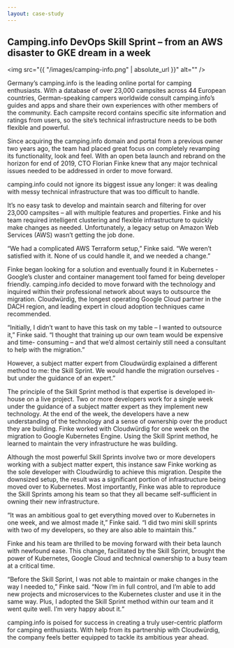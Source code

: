 ```yaml
---
layout: case-study
---
```


## Camping.info DevOps Skill Sprint – from an AWS disaster to GKE dream in a week

<span class="image right"><img src="{{ "/images/camping-info.png" | absolute_url }}" alt="" /></span>

Germany’s camping.info is the leading online portal for camping enthusiasts. With a database of over 23,000 campsites across 44 European countries, German-speaking campers worldwide consult camping.info’s guides and apps and share their own experiences with other members of the community. Each campsite record contains specific site information and ratings from users, so the site’s technical infrastructure needs to be both flexible and powerful.

Since acquiring the camping.info domain and portal from a previous owner two years ago, the team had placed great focus on completely revamping its functionality, look and feel. With an open beta launch and rebrand on the horizon for end of 2019, CTO Florian Finke knew that any major technical issues needed to be addressed in order to move forward.

camping.info could not ignore its biggest issue any longer: it was dealing with messy technical infrastructure that was too difficult to handle.

It’s no easy task to develop and maintain search and filtering for over 23,000 campsites – all with multiple features and properties. Finke and his team required intelligent clustering and flexible infrastructure to quickly make changes as needed. Unfortunately, a legacy setup on Amazon Web Services (AWS) wasn’t getting the job done.

“We had a complicated AWS Terraform setup,” Finke said. “We weren’t satisfied with it. None of us could handle it, and we needed a change.”

Finke began looking for a solution and eventually found it in Kubernetes - Google’s cluster and container management tool famed for being developer friendly. camping.info decided to move forward with the technology and inquired within their professional network about ways to outsource the migration. Cloudwürdig, the longest operating Google Cloud partner in the DACH region, and leading expert in cloud adoption techniques came recommended.

“Initially, I didn’t want to have this task on my table – I wanted to outsource it,” Finke said. “I thought that training up our own team would be expensive and time- consuming – and that we’d almost certainly still need a consultant to help with the migration.”

However, a subject matter expert from Cloudwürdig explained a different method to me: the Skill Sprint. We would handle the migration ourselves - but under the guidance of an expert.”

The principle of the Skill Sprint method is that expertise is developed in-house on a live project. Two or more developers work for a single week under the guidance of a subject matter expert as they implement new technology. At the end of the week, the developers have a new understanding of the technology and a sense of ownership over the product they are building. Finke worked with Cloudwürdig for one week on the migration to Google Kubernetes Engine. Using the Skill Sprint method, he learned to maintain the very infrastructure he was building.

Although the most powerful Skill Sprints involve two or more developers working with a subject matter expert, this instance saw Finke working as the sole developer with Cloudwürdig to achieve this migration. Despite the downsized setup, the result was a significant portion of infrastructure being moved over to Kubernetes. Most importantly, Finke was able to reproduce the Skill Sprints among his team so that they all became self-sufficient in owning their new infrastructure.

“It was an ambitious goal to get everything moved over to Kubernetes in one week, and we almost made it,” Finke said. “I did two mini skill sprints with two of my developers, so they are also able to maintain this.”

Finke and his team are thrilled to be moving forward with their beta launch with newfound ease. This change, facilitated by the Skill Sprint, brought the power of Kubernetes, Google Cloud and technical ownership to a busy team at a critical time.

“Before the Skill Sprint, I was not able to maintain or make changes in the way I needed to,” Finke said. “Now I’m in full control, and I’m able to add new projects and microservices to the Kubernetes cluster and use it in the same way. Plus, I adopted the Skill Sprint method within our team and it went quite well. I’m very happy about it.“


camping.info is poised for success in creating a truly user-centric platform for camping enthusiasts. With help from its partnership with Cloudwürdig, the company feels better equipped to tackle its ambitious year ahead.
